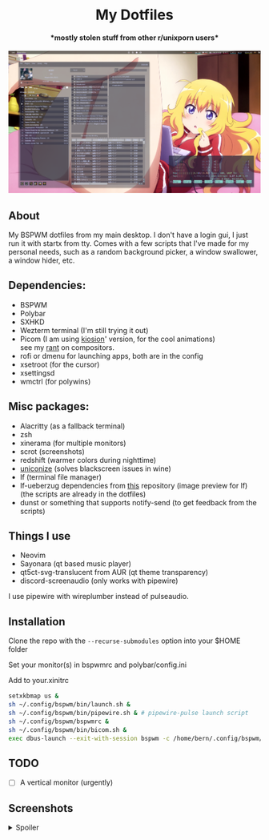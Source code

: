 <h1 align="center">
    <br>
    My Dotfiles
    <br>
</h1>

<h4 align="center">*mostly stolen stuff from other r/unixporn users*</h4>

![screenshot](Pictures/Screenshots/0.png)

## About
My BSPWM dotfiles from my main desktop.
I don't have a login gui, I just run it with startx from tty. Comes with a few scripts that I've made for my personal needs, such as a random background picker, a window swallower, a window hider, etc.

## Dependencies:
- BSPWM
- Polybar
- SXHKD
- Wezterm terminal (I'm still trying it out)
- Picom (I am using [kiosion](https://github.com/kiosion/picom)' version, for the cool animations)\
see my [rant](PICOM-RANT.md) on compositors.
- rofi or dmenu for launching apps, both are in the config
- xsetroot (for the cursor)
- xsettingsd
- wmctrl (for polywins)
## Misc packages:
- Alacritty (as a fallback terminal)
- zsh
- xinerama (for multiple monitors)
- scrot (screenshots)
- redshift (warmer colors during nighttime)
- [uniconize](https://github.com/neXromancers/uniconize) (solves blackscreen issues in wine)
- lf (terminal file manager)
- lf-ueberzug dependencies from [this](https://github.com/slavistan/lf-gadgets) repository
	(image preview for lf)(the scripts are already in the dotfiles)
- dunst or something that supports notify-send (to get feedback from the scripts)
## Things I use
- Neovim
- Sayonara (qt based music player)
- qt5ct-svg-translucent from AUR (qt theme transparency)
- discord-screenaudio (only works with pipewire)


I use pipewire with wireplumber instead of pulseaudio.

## Installation

Clone the repo with the `--recurse-submodules` option into your $HOME folder

Set your monitor(s) in bspwmrc and polybar/config.ini

Add to your.xinitrc
```bash
setxkbmap us &
sh ~/.config/bspwm/bin/launch.sh &
sh ~/.config/bspwm/bin/pipewire.sh & # pipewire-pulse launch script
sh ~/.config/bspwm/bspwmrc &
sh ~/.config/bspwm/bin/bicom.sh &
exec dbus-launch --exit-with-session bspwm -c /home/bern/.config/bspwm/bspwmrc
```

## TODO
- [ ] A vertical monitor (urgently)

## Screenshots
<details>
    <summary>Spoiler</summary>


![screenshot](Pictures/Screenshots/1.png)
![screenshot](Pictures/Screenshots/2.png)
![screenshot](Pictures/Screenshots/3.png)

</details>
